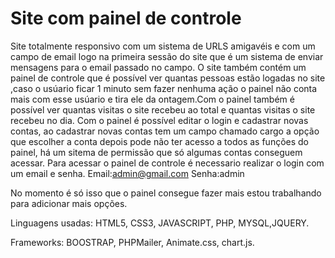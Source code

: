 # Site com painel de controle
 Site totalmente responsivo com um sistema de URLS amigavéis e com um campo de email logo na primeira sessão do site que é um sistema de enviar mensagens para o email passado no campo.
O site também contém um painel de controle que é possível ver quantas pessoas estão logadas no site ,caso o usúario ficar 1 minuto sem fazer nenhuma ação o painel não conta mais com esse usúario e tira ele da  ontagem.Com o painel também é possível ver quantas visitas o site recebeu ao total e quantas visitas o site recebeu no dia.
Com o painel é possível editar o login e cadastrar novas contas, ao cadastrar novas contas tem um campo chamado cargo a opção que escolher a conta depois pode não ter acesso a todos as funções do painel, há um sitema de permissão que só algumas contas conseguem acessar.
Para acessar o painel de controle é necessario realizar o login com um email e senha.
Email:admin@gmail.com
Senha:admin

No momento é só isso que o painel consegue fazer mais estou trabalhando para adicionar mais opções.

Linguagens usadas: HTML5, CSS3, JAVASCRIPT, PHP, MYSQL,JQUERY.

Frameworks: BOOSTRAP, PHPMailer, Animate.css, chart.js.

